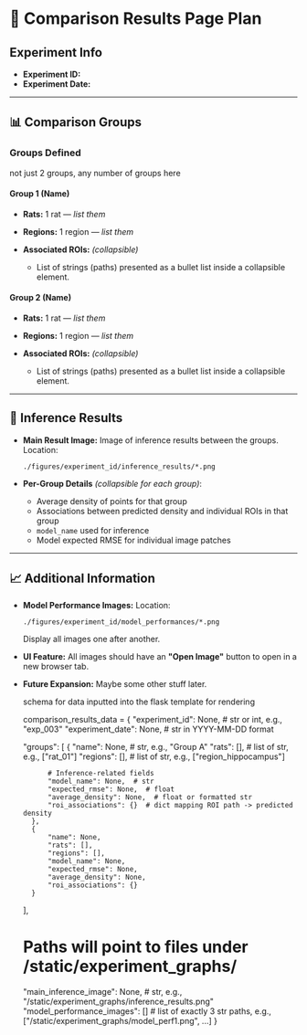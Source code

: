 # 📄 Comparison Results Page Plan

## **Experiment Info**

* **Experiment ID:**
* **Experiment Date:**

---

## **📊 Comparison Groups**

### **Groups Defined**

not just 2 groups, any number of groups here

#### **Group 1 (Name)**

* **Rats:** 1 rat — *list them*
* **Regions:** 1 region — *list them*
* **Associated ROIs:** *(collapsible)*

  * List of strings (paths) presented as a bullet list inside a collapsible element.

#### **Group 2 (Name)**

* **Rats:** 1 rat — *list them*
* **Regions:** 1 region — *list them*
* **Associated ROIs:** *(collapsible)*

  * List of strings (paths) presented as a bullet list inside a collapsible element.

---

## **🧠 Inference Results**

* **Main Result Image:**
  Image of inference results between the groups.
  Location:

  ```
  ./figures/experiment_id/inference_results/*.png
  ```

* **Per-Group Details** *(collapsible for each group)*:

  * Average density of points for that group
  * Associations between predicted density and individual ROIs in that group
  * `model_name` used for inference
  * Model expected RMSE for individual image patches

---

## **📈 Additional Information**

* **Model Performance Images:**
  Location:

  ```
  ./figures/experiment_id/model_performances/*.png
  ```

  Display all images one after another.

* **UI Feature:**
  All images should have an **"Open Image"** button to open in a new browser tab.

* **Future Expansion:**
  Maybe some other stuff later.


  schema for data inputted into the flask template for rendering 

  comparison_results_data = {
    "experiment_id": None,  # str or int, e.g., "exp_003"
    "experiment_date": None,  # str in YYYY-MM-DD format

    "groups": [
        {
            "name": None,  # str, e.g., "Group A"
            "rats": [],  # list of str, e.g., ["rat_01"]
            "regions": [],  # list of str, e.g., ["region_hippocampus"]

            # Inference-related fields
            "model_name": None,  # str
            "expected_rmse": None,  # float
            "average_density": None,  # float or formatted str
            "roi_associations": {}  # dict mapping ROI path -> predicted density
        },
        {
            "name": None,
            "rats": [],
            "regions": [],
            "model_name": None,
            "expected_rmse": None,
            "average_density": None,
            "roi_associations": {}
        }
    ],

    # Paths will point to files under /static/experiment_graphs/
    "main_inference_image": None,  # str, e.g., "/static/experiment_graphs/inference_results.png"
    "model_performance_images": []  # list of exactly 3 str paths, e.g., ["/static/experiment_graphs/model_perf1.png", ...]
}
